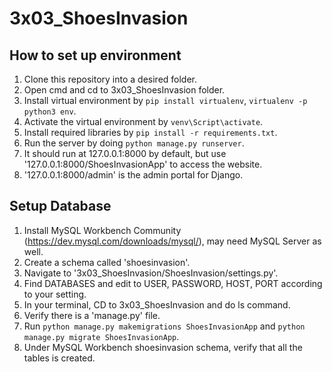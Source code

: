 # 3x03_ShoesInvasion

## How to set up environment
1. Clone this repository into a desired folder.
2. Open cmd and cd to 3x03_ShoesInvasion folder.
3. Install virtual environment by `pip install virtualenv`, `virtualenv -p python3 env`.
4. Activate the virtual environment by `venv\Script\activate`.
5. Install required libraries by `pip install -r requirements.txt`.
6. Run the server by doing `python manage.py runserver`.
7. It should run at 127.0.0.1:8000 by default, but use '127.0.0.1:8000/ShoesInvasionApp' to access the website.
8. '127.0.0.1:8000/admin' is the admin portal for Django.


## Setup Database
1. Install MySQL Workbench Community (https://dev.mysql.com/downloads/mysql/), may need MySQL Server as well.
2. Create a schema called 'shoesinvasion'.
3. Navigate to '3x03_ShoesInvasion/ShoesInvasion/settings.py'.
4. Find DATABASES and edit to USER, PASSWORD, HOST, PORT according to your setting.
5. In your terminal, CD to 3x03_ShoesInvasion and do ls command.
6. Verify there is a 'manage.py' file.
7. Run `python manage.py makemigrations ShoesInvasionApp` and `python manage.py migrate ShoesInvasionApp`.
8. Under MySQL Workbench shoesinvasion schema, verify that all the tables is created.
